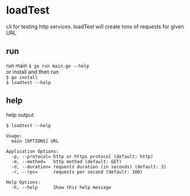 # loadTest
cli for testing http services. loadTest will create tons of requests for given URL

## run
run main `$ go run main.go --help`  
or install and then run  
`$ go install`  
`$ loadtest --help`  

## help
help output
```
$ loadtest --help

Usage:
  main [OPTIONS] URL

Application Options:
  -p, --protocol= http or https protocol (default: http)
  -m, --method=   http method (default: GET)
  -d, --duration= requests duration (in seconds) (default: 3)
  -r, --rps=      requests per second (default: 100)

Help Options:
  -h, --help      Show this help message
```
